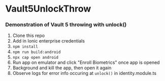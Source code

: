 # Vault5UnlockThrow

### Demonstration of Vault 5 throwing with unlock()

1. Clone this repo
2. Add in Ionic enterprise credentials
3. `npm install`
4. `npm run build:android`
5. `npx cap open android`
6. Run app on emulator and click "Enroll Biometrics" once app is opened
7. Background and kill the app, then open it again
8. Observe logs for error info occuring at `unlock()` in identity.module.ts